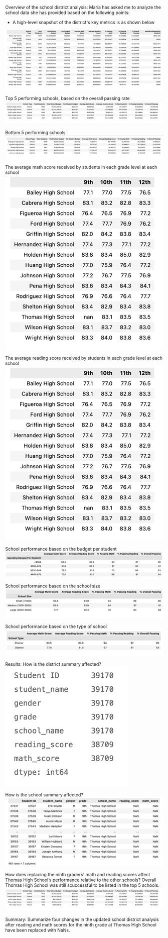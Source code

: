 Overview of the school district analysis: 
Maria has asked me to analyze the school data she has provided based on the following points:

- A high-level snapshot of the district's key metrics is as shown below

![EachSchoolDetailedAnalysis.png](Resources/images/EachSchoolDetailedAnalysis.png)

Top 5 performing schools, based on the overall passing rate
![Top5Schools.png](Resources/images/Top5Schools.png)

Bottom 5 performing schools
![Bottom5Schools.png](Resources/images/Bottom5Schools.png)

The average math score received by students in each grade level at each school
![MathScorebyEachGrade.png](Resources/images/MathScorebyEachGrade.png)

The average reading score received by students in each grade level at each school
![ReadingScorebyEachGrade.png](Resources/images/ReadingScorebyEachGrade.png)

School performance based on the budget per student
![GroupedBySpendingRangesforStudents.png](Resources/images/GroupedBySpendingRangesforStudents.png)

School performance based on the school size 
![SmallMediumLargeBasedSchoolSize.png](Resources/images/SmallMediumLargeBasedSchoolSize.png)

School performance based on the type of school
![CharterDistrictSchoolType.png](Resources/images/CharterDistrictSchoolType.png)

Results: 
How is the district summary affected?
![DistrictSummary.png](Resources/images/DistrictSummary.png)

How is the school summary affected?
![SchoolSummary.png](Resources/images/SchoolSummary.png)

How does replacing the ninth graders’ math and reading scores affect Thomas High School’s performance relative to the other schools?
Overall Thomas High School was still scuccessful to be listed in the top 5 schools.
![Top5Schools.png](Resources/images/Top5Schools.png)


Summary: Summarize four changes in the updated school district analysis after reading and math scores for the ninth grade at Thomas High School have been replaced with NaNs.
